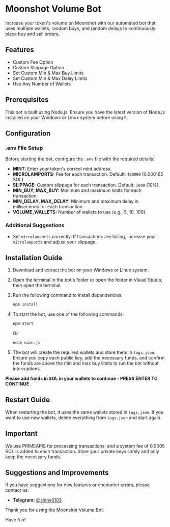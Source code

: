 # Moonshot Volume Bot

Increase your token's volume on Moonshot with our automated bot that uses multiple wallets, random buys, and random delays to continuously place buy and sell orders. 

## Features

- Custom Fee Option
- Custom Slippage Option
- Set Custom Min & Max Buy Limits
- Set Custom Min & Max Delay Limits
- Use Any Number of Wallets

## Prerequisites

This bot is built using Node.js. Ensure you have the latest version of Node.js installed on your Windows or Linux system before using it.

## Configuration

### .env File Setup

Before starting the bot, configure the `.env` file with the required details:

- **MINT:** Enter your token's correct mint address.
- **MICROLAMPORTS:** Fee for each transaction. Default: `400000` (0.000165 SOL).
- **SLIPPAGE:** Custom slippage for each transaction. Default: `1000` (10%).
- **MIN_BUY, MAX_BUY:** Minimum and maximum limits for each transaction.
- **MIN_DELAY, MAX_DELAY:** Minimum and maximum delay in milliseconds for each transaction.
- **VOLUME_WALLETS:** Number of wallets to use (e.g., 5, 10, 100).

### Additional Suggestions

- Set `microlamports` correctly. If transactions are failing, increase your `microlamports` and adjust your slippage.

## Installation Guide

1. Download and extract the bot on your Windows or Linux system.
2. Open the terminal in the bot's folder or open the folder in Visual Studio, then open the terminal.
3. Run the following command to install dependencies:
   ```sh
   npm install
   ```
4. To start the bot, use one of the following commands:
   ```sh
   npm start
   ```
   Or
   ```sh
   node main.js
   ```

5. The bot will create the required wallets and store them in `logs.json`. Ensure you copy each public key, add the necessary funds, and confirm the funds are above the min and max buy limits to run the bot without interruptions.

**Please add funds in SOL in your wallets to continue - PRESS ENTER TO CONTINUE**

## Restart Guide

When restarting the bot, it uses the same wallets stored in `logs.json`. If you want to use new wallets, delete everything from `logs.json` and start again.

## Important

We use PRIMEAPIS for processing transactions, and a system fee of 0.0005 SOL is added to each transaction. Store your private keys safely and only keep the necessary funds.

## Suggestions and Improvements

If you have suggestions for new features or encounter errors, please contact us:

- **Telegram:** [@shiny0103](https://t.me/shiny0103)

Thank you for using the Moonshot Volume Bot.

Have fun!

